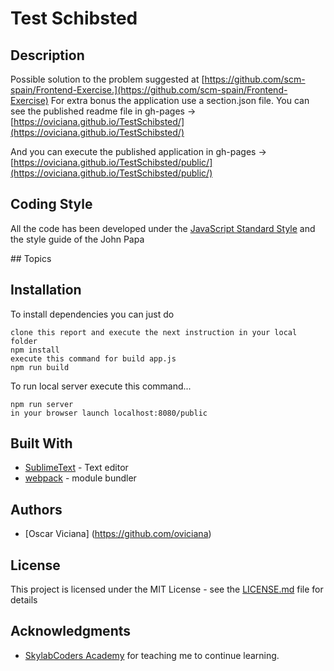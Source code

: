 # Test Schibsted

## Description

Possible solution to the problem suggested at [https://github.com/scm-spain/Frontend-Exercise.](https://github.com/scm-spain/Frontend-Exercise)
For extra bonus the application use a section.json file. You can see the published readme file in gh-pages -> [https://oviciana.github.io/TestSchibsted/](https://oviciana.github.io/TestSchibsted/)

And you can execute the published application in gh-pages -> [https://oviciana.github.io/TestSchibsted/public/](https://oviciana.github.io/TestSchibsted/public/)

## Coding Style

All the code has been developed under the [JavaScript Standard Style](http://standardjs.com/) and the style guide of the John Papa

## Topics

## Installation 

To install dependencies you can just do

```
clone this report and execute the next instruction in your local folder
npm install
execute this command for build app.js
npm run build
```


To run local server execute this command...

```
npm run server
in your browser launch localhost:8080/public
```


## Built With

* [SublimeText](http://https://www.sublimetext.com/) - Text editor
* [webpack](https://webpack.js.org) - module bundler

## Authors

* [Oscar Viciana] (https://github.com/oviciana)

## License

This project is licensed under the MIT License - see the [LICENSE.md](LICENSE.md) file for details

## Acknowledgments

* [SkylabCoders Academy](https://github.com/SkylabCoders) for teaching me to continue learning.